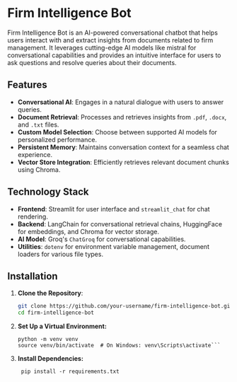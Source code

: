 # Firm Intelligence Bot

Firm Intelligence Bot is an AI-powered conversational chatbot that helps users interact with and extract insights from documents related to firm management. It leverages cutting-edge AI models like mistral for conversational capabilities and provides an intuitive interface for users to ask questions and resolve queries about their documents.

## Features

- **Conversational AI**: Engages in a natural dialogue with users to answer queries.
- **Document Retrieval**: Processes and retrieves insights from `.pdf`, `.docx`, and `.txt` files.
- **Custom Model Selection**: Choose between supported AI models for personalized performance.
- **Persistent Memory**: Maintains conversation context for a seamless chat experience.
- **Vector Store Integration**: Efficiently retrieves relevant document chunks using Chroma.

## Technology Stack

- **Frontend**: Streamlit for user interface and `streamlit_chat` for chat rendering.
- **Backend**: LangChain for conversational retrieval chains, HuggingFace for embeddings, and Chroma for vector storage.
- **AI Model**: Groq's `ChatGroq` for conversational capabilities.
- **Utilities**: `dotenv` for environment variable management, document loaders for various file types.

## Installation

1. **Clone the Repository**:
   ```bash
   git clone https://github.com/your-username/firm-intelligence-bot.git
   cd firm-intelligence-bot

2. **Set Up a Virtual Environment:**

   ```
   python -m venv venv
   source venv/bin/activate  # On Windows: venv\Scripts\activate```

3. **Install Dependencies:**
 
   ``` pip install -r requirements.txt```


